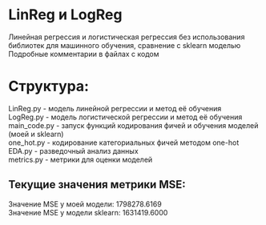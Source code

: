 # LinReg и LogReg
Линейная регрессия и логистическая регрессия без использования библиотек для машинного обучения, сравнение с sklearn моделью  
Подробные комментарии в файлах с кодом
# Структура:  
LinReg.py - модель линейной регрессии и метод её обучения  
LogReg.py - модель логистической регрессии и метод её обучения  
main_code.py - запуск функций кодирования фичей и обучения моделей (моей и sklearn)  
one_hot.py - кодирование категориальных фичей методом one-hot  
EDA.py - разведочный анализ данных  
metrics.py - метрики для оценки моделей  
## Текущие значения метрики MSE:  
Значение MSE у моей модели: 1798278.6169  
Значение MSE у модели sklearn: 1631419.6000
